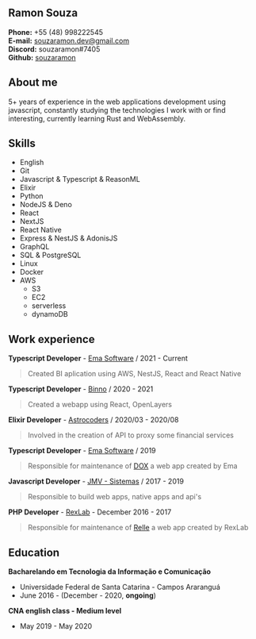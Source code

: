 

## Ramon Souza
**Phone:** +55 (48) 998222545<br>
**E-mail:** souzaramon.dev@gmail.com<br>
**Discord:** souzaramon#7405<br>
**Github:** [souzaramon](https://github.com/souzaramon)

## About me
5+ years of experience in the web applications development using javascript, constantly studying the technologies I work with or find interesting, currently learning Rust and WebAssembly.

## Skills
- English
- Git
- Javascript & Typescript & ReasonML
- Elixir
- Python
- NodeJS & Deno
- React
- NextJS
- React Native
- Express & NestJS & AdonisJS
- GraphQL
- SQL & PostgreSQL
- Linux
- Docker
- AWS
	- S3
	- EC2
	- serverless
	- dynamoDB

## Work experience
**Typescript Developer** - [Ema Software](https://ema.net.br/) / 2021 - Current
> Created BI aplication using AWS, NestJS, React and React Native

**Typescript Developer** - [Binno](https://www.binnoapp.com/) / 2020 - 2021
> Created a webapp using React, OpenLayers

**Elixir Developer** - [Astrocoders](https://astrocoders.com/) / 2020/03 - 2020/08
> Involved in the creation of API to proxy some financial services

**Typescript Developer** - [Ema Software](https://ema.net.br/) / 2019 
> Responsible for maintenance of [DOX](https://ema.net.br/produtos/dox) a web app created by Ema

**Javascript Developer** - [JMV - Sistemas](sgap.com.br) / 2017 - 2019
> Responsible to build web apps, native apps and api's

**PHP Developer** - [RexLab](rexlab.ufsc.br) - December 2016 - 2017
> Responsible for maintenance of  [Relle](http://relle.ufsc.br) a web app created by RexLab

## Education

**Bacharelando em Tecnologia da Informação e Comunicação** 
- Universidade Federal de Santa Catarina - Campos Araranguá
- June 2016 - (December - 2020, **ongoing**)

**CNA english class - Medium level**
- May 2019 - May 2020
